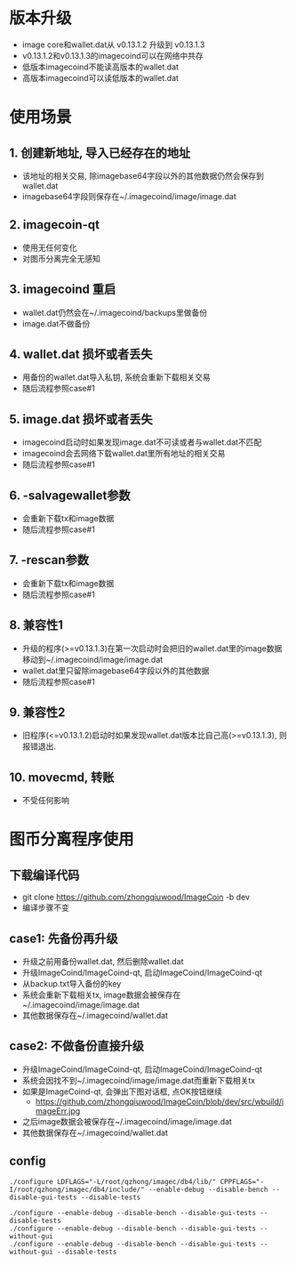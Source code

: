 # 版本升级
* image core和wallet.dat从 v0.13.1.2 升级到 v0.13.1.3
* v0.13.1.2和v0.13.1.3的imagecoind可以在网络中共存
* 低版本imagecoind不能读高版本的wallet.dat
* 高版本imagecoind可以读低版本的wallet.dat

# 使用场景
## 1. 创建新地址, 导入已经存在的地址
* 该地址的相关交易, 除imagebase64字段以外的其他数据仍然会保存到wallet.dat
* imagebase64字段则保存在~/.imagecoind/image/image.dat

## 2. imagecoin-qt
* 使用无任何变化
* 对图币分离完全无感知

## 3. imagecoind 重启
* wallet.dat仍然会在~/.imagecoind/backups里做备份
* image.dat不做备份

## 4. wallet.dat 损坏或者丢失
* 用备份的wallet.dat导入私钥, 系统会重新下载相关交易
* 随后流程参照case#1

## 5. image.dat 损坏或者丢失
* imagecoind启动时如果发现image.dat不可读或者与wallet.dat不匹配
* imagecoind会去网络下载wallet.dat里所有地址的相关交易
* 随后流程参照case#1

## 6. -salvagewallet参数
* 会重新下载tx和image数据
* 随后流程参照case#1

## 7. -rescan参数
* 会重新下载tx和image数据
* 随后流程参照case#1

## 8. 兼容性1
* 升级的程序(>=v0.13.1.3)在第一次启动时会把旧的wallet.dat里的image数据移动到~/.imagecoind/image/image.dat
* wallet.dat里只留除imagebase64字段以外的其他数据
* 随后流程参照case#1

## 9. 兼容性2
* 旧程序(<=v0.13.1.2)启动时如果发现wallet.dat版本比自己高(>=v0.13.1.3), 则报错退出.

## 10. movecmd, 转账
* 不受任何影响

# 图币分离程序使用
## 下载编译代码
* git clone https://github.com/zhongqiuwood/ImageCoin -b dev
* 编译步骤不变

## case1: 先备份再升级
* 升级之前用<ImageCoin-cli dumpwallet backup.txt>备份wallet.dat, 然后删除wallet.dat
* 升级ImageCoind/ImageCoind-qt, 启动ImageCoind/ImageCoind-qt
* 从backup.txt导入备份的key
* 系统会重新下载相关tx, image数据会被保存在~/.imagecoind/image/image.dat
* 其他数据保存在~/.imagecoind/wallet.dat

## case2: 不做备份直接升级
* 升级ImageCoind/ImageCoind-qt, 启动ImageCoind/ImageCoind-qt
* 系统会因找不到~/.imagecoind/image/image.dat而重新下载相关tx
* 如果是ImageCoind-qt, 会弹出下图对话框, 点OK按钮继续
    * https://github.com/zhongqiuwood/ImageCoin/blob/dev/src/wbuild/imageErr.jpg
* 之后image数据会被保存在~/.imagecoind/image/image.dat
* 其他数据保存在~/.imagecoind/wallet.dat

## config
```
./configure LDFLAGS="-L/root/qzhong/imagec/db4/lib/" CPPFLAGS="-I/root/qzhong/imagec/db4/include/" --enable-debug --disable-bench --disable-gui-tests --disable-tests

./configure --enable-debug --disable-bench --disable-gui-tests --disable-tests
./configure --enable-debug --disable-bench --disable-gui-tests --without-gui 
./configure --enable-debug --disable-bench --disable-gui-tests --without-gui --disable-tests 
```